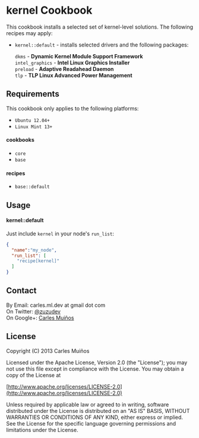 # kernel Cookbook

This cookbook installs a selected set of kernel-level solutions.
The following recipes may apply:

- `kernel::default` - installs selected drivers and the following packages:
  
  `dkms`           - __Dynamic Kernel Module Support Framework__  
  `intel_graphics` - __Intel Linux Graphics Installer__  
  `preload`        - __Adaptive Readahead Daemon__  
  `tlp`            - __TLP Linux Advanced Power Management__


## Requirements

This cookbook only applies to the following platforms:  
- `Ubuntu 12.04+`
- `Linux Mint 13+`

#### cookbooks
- `core`
- `base`

#### recipes
- `base::default`


## Usage

#### kernel::default
Just include `kernel` in your node's `run_list`:

```json
{
  "name":"my_node",
  "run_list": [
    "recipe[kernel]"
  ]
}
```


## Contact

By Email:   carles.ml.dev at gmail dot com  
On Twitter: [@zuzudev](https://twitter.com/zuzudev)  
On Google+: [Carles Muiños](https://plus.google.com/109480759201585988691)


## License

Copyright (C) 2013 Carles Muiños

Licensed under the Apache License, Version 2.0 (the "License");
you may not use this file except in compliance with the License.
You may obtain a copy of the License at

[http://www.apache.org/licenses/LICENSE-2.0](http://www.apache.org/licenses/LICENSE-2.0)

Unless required by applicable law or agreed to in writing, software
distributed under the License is distributed on an "AS IS" BASIS,
WITHOUT WARRANTIES OR CONDITIONS OF ANY KIND, either express or implied.
See the License for the specific language governing permissions and
limitations under the License.

